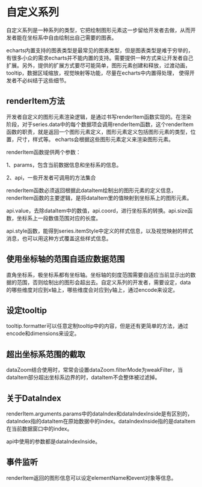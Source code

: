 # 自定义系列

自定义系列是一种系列的类型，它把绘制图形元素这一步留给开发者去做，从而开发者能在坐标系中自由绘制出自己需要的图表。

echarts内置支持的图表类型是最常见的图表类型，但是图表类型是难于穷举的，有很多小众的需求echarts并不能内置的支持。需要提供一种方式来让开发者自己扩展。另外，提供的扩展方式要尽可能简单，图形元素创建和释放，过渡动画，tooltip，数据区域缩放，视觉映射等功能，尽量在echarts中内置得处理， 使得开发者不必纠结于这些细节。

## renderItem方法

开发者自定义的图形元素渲染逻辑，是通过书写renderItem函数实现的。在渲染阶段，对于series.data中的每个数据项会调用renderItem函数，这个renderItem函数的职责，就是返回一个图形元素定义，图形元素定义包括图形元素的类型，位置，尺寸，样式等。
echarts会根据这些图形元素定义来渲染图形元素。

renderItem函数提供两个参数：

1、params，包含当前数据信息和坐标系的信息。

2、api，一些开发者可调用的方法集合

renderItem函数必须返回根据此dataItem绘制出的图形元素的定义信息，renderItem函数的主要逻辑，是将dataItem里的值映射到坐标系上的图形元素。

api.value，去除dataItem中的数值，api.coord，进行坐标系的转换。api.size函数，坐标系上一段数值范围对应的长度。

api.style函数，能得到series.itemStyle中定义的样式信息，以及视觉映射的样式消息，也可以用这种方式覆盖这些样式信息。

## 使用坐标轴的范围自适应数据范围

直角坐标系，极坐标系都有坐标轴。坐标轴的刻度范围需要自适应当前显示出的数据的范围，否则绘制出的图形会超出去。自定义系列的开发者，需要设定，data的哪些维度对应到x轴上，哪些维度会对应到y轴上，通过encode来设定。

## 设定tooltip

tooltip.formatter可以任意定制tooltip中的内容，但是还有更简单的方法，通过encode和dimensions来设定。

## 超出坐标系范围的截取

dataZoom结合使用时，常常会设置dataZoom.filterMode为weakFilter，当dataItem部分超出坐标系边界的时，dataItem不会整体被过滤掉。

## 关于DataIndex

renderItem.arguments.params中的dataIndex和dataIndexInside是有区别的，dataIndex指的dataItem在原始数据中的index。dataIndexInside指的是dataItem在当前数据窗口中的index。

api中使用的参数都是dataIndexInside。

## 事件监听

renderItem返回的图形信息可以设定elementName和event对象等信息。



